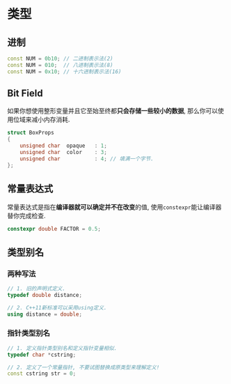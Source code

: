 # 类型

## 进制

```cpp
const NUM = 0b10; // 二进制表示法(2)
const NUM = 010;  // 八进制表示法(8)
const NUM = 0x10; // 十六进制表示法(16)
```

## Bit Field

如果你想使用整形变量并且它至始至终都**只会存储一些较小的数据**, 那么你可以使用位域来减小内存消耗.

```cpp
struct BoxProps
{
    unsigned char  opaque   : 1;
    unsigned char  color    : 3;
    unsigned char           : 4; // 填满一个字节.
};
```

## 常量表达式

常量表达式是指在**编译器就可以确定并不在改变**的值, 使用`constexpr`能让编译器替你完成检查.

```cpp
constexpr double FACTOR = 0.5;
```

## 类型别名

### 两种写法

```cpp
// 1. 旧的声明式定义.
typedef double distance;

// 2. C++11新标准可以采用using定义.
using distance = double;
```

### 指针类型别名

```cpp
// 1. 定义指针类型别名和定义指针变量相似.
typedef char *cstring;

// 2. 定义了一个常量指针, 不要试图替换成原类型来理解定义!
const cstring str = 0;
```

